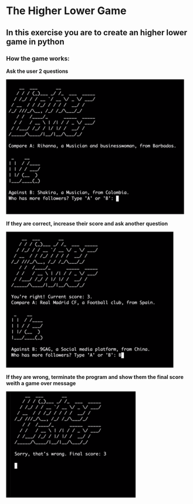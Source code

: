 # The Higher Lower Game
## In this exercise you are to create an higher lower game in python

### How the game works:

**Ask the user 2 questions**

![Case One](https://github.com/Manuel-7tin/Exercises/blob/main/gamess1.png)

**If they are correct, increase their score and ask another question**

![Case Two](https://github.com/Manuel-7tin/Exercises/blob/main/gamess2.png)

**If they are wrong, terminate the program and show them the final score weith a game over message**

![Case Three](https://github.com/Manuel-7tin/Exercises/blob/main/gamess3.png)
